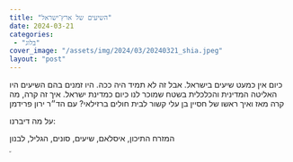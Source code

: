 ```yaml
---
title: "השיעים של ארץ־ישראל"
date: 2024-03-21
categories: 
 - "בלוג"
cover_image: "/assets/img/2024/03/20240321_shia.jpeg"
layout: "post"
---
```


כיום אין כמעט שיעים בישראל. אבל זה לא תמיד היה ככה. היו זמנים בהם השיעים היו האליטה המדינית והכלכלית בשטח שמוכר לנו כיום כמדינת ישראל. איך זה קרה, מה קרה מאז ואיך ראשו של חסיין בן עלי קשור לבית חולים ברזילאי? עם הד״ר ירון פרידמן

על מה דיברנו:

המזרח התיכון, איסלאם, שיעים, סונים, הגליל, לבנון

<iframe width="4" height="3" src="https://www.youtube.com/embed/27tDzd31wOQ" frameborder="0" allow="accelerometer; autoplay; clipboard-write; encrypted-media; gyroscope; picture-in-picture; web-share" referrerpolicy="strict-origin-when-cross-origin" allowfullscreen></iframe>
